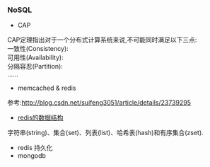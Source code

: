 ### NoSQL  

- CAP  

CAP定理指出对于一个分布式计算系统来说,不可能同时满足以下三点:  
一致性(Consistency):  
可用性(Availability):  
分隔容忍(Partition):  
......

- memcached & redis    

参考:http://blog.csdn.net/suifeng3051/article/details/23739295

- [redis的数据结构](https://github.com/MelloChan/redis-in-action)  

字符串(string)、集合(set)、列表(list)、哈希表(hash)和有序集合(zset).  

- redis 持久化
- mongodb
